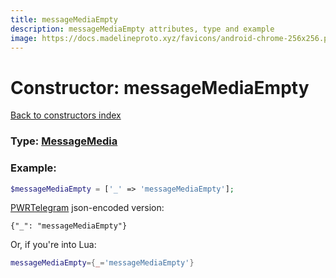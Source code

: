 ```yaml
---
title: messageMediaEmpty
description: messageMediaEmpty attributes, type and example
image: https://docs.madelineproto.xyz/favicons/android-chrome-256x256.png
---
```

# Constructor: messageMediaEmpty  
[Back to constructors index](index.md)






### Type: [MessageMedia](../types/MessageMedia.md)


### Example:

```php
$messageMediaEmpty = ['_' => 'messageMediaEmpty'];
```  

[PWRTelegram](https://pwrtelegram.xyz) json-encoded version:

```
{"_": "messageMediaEmpty"}
```


Or, if you're into Lua:

```lua
messageMediaEmpty={_='messageMediaEmpty'}

```


